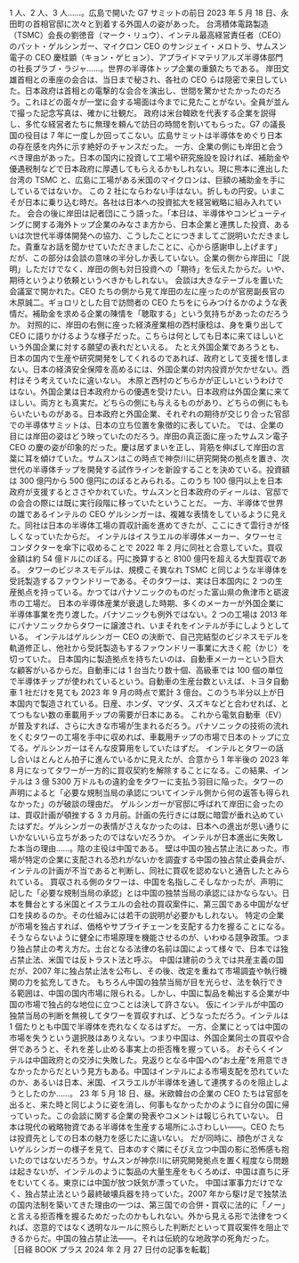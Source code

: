 ###

1 人、2 人、3 人……。広島で開いた G7 サミットの前日 2023 年 5 月 18 日、永田町の首相官邸に次々と到着する外国人の姿があった。
台湾積体電路製造（TSMC）会長の劉徳音（マーク・リュウ）、インテル最高経営責任者（CEO）のパット・ゲルシンガー、マイクロン CEO のサンジェイ・メロトラ、サムスン電子の CEO 慶桂顕（キョン・ゲヒョン）、アプライドマテリアルズ半導体部門の社長プラブ・ラジャ……。世界の半導体トップ企業の重鎮たちである。
岸田文雄首相との車座の会合は、当日まで秘され、各社の CEO らは隠密で来日していた。日本政府は首相との電撃的な会合を演出し、世間を驚かせたかったのだろう。これほどの面々が一堂に会する場面は今までに見たことがない。全員が並んで撮った記念写真は、確かに壮観だ。
政府は米台韓欧を代表する企業を説得し、多忙な経営者たちに無理を頼んで訪日の時間を割いてもらった。G7 の議長国の役目は 7 年に一度しか回ってこない。広島サミットは半導体をめぐり日本の存在感を内外に示す絶好のチャンスだった。
一方、企業の側にも岸田と会うべき理由があった。日本の国内に投資して工場や研究施設を設ければ、補助金や優遇税制などで日本政府に厚遇してもらえるかもしれない。現に熊本に進出した台湾の TSMC と、広島に工場がある米国のマイクロンは、巨額の補助金を手にしているではないか。
この 2 社にならわない手はない。折しもの円安。いまこそが日本に乗り込む時だ。各社は日本への投資拡大を経営戦略に組み入れていた。
会合の後に岸田は記者団にこう語った。「本日は、半導体やコンピューティングに関する海外トップ企業のみなさま方から、日本企業と連携した投資、あるいは次世代半導体開発への協力、こうしたことにつきましてご説明いただきました。貴重なお話を聞かせていただきましたことに、心から感謝申し上げます」
だが、この部分は会談の意味の半分しか表していない。企業の側から岸田に「説明」しただけでなく、岸田の側も対日投資への「期待」を伝えたからだ。いや、期待というより依頼というべきかもしれない。
会談は大きなテーブルを置いた会議室で開かれた。CEO たちの側から見て岸田の左に座ったのが官房副長官の木原誠二。ギョロリとした目で訪問者の CEO たちをにらみつけるかのような表情だ。補助金を求める企業の陳情を「聴取する」という気持ちがあったのだろうか。
対照的に、岸田の右側に座った経済産業相の西村康稔は、身を乗り出して CEO に語りかけるような様子だった。こちらは何としても日本に来てほしいという外国企業に対する願望の表れだといえる。
たとえ外国企業であろうとも、日本の国内で生産や研究開発をしてくれるのであれば、政府として支援を惜しまない。日本の経済安全保障を高めるには、外国企業の対内投資が欠かせない。西村はそう考えていたに違いない。
木原と西村のどちらかが正しいというわけではない。外国企業は日本政府からの優遇を受けたい。日本政府は外国企業に来てほしい。両方とも真実だ。どちらの側にも与えるものがあり、どちらの側にももらいたいものがある。日本政府と外国企業、それぞれの期待が交じり合った官邸での半導体サミットは、日本の立ち位置を象徴的に表していた。
では、企業の目には岸田の姿はどう映っていたのだろう。岸田の真正面に座ったサムスン電子 CEO の慶の姿が印象的だった。慶は居ずまいを正し、背筋を伸ばして岸田の言葉に耳を傾けていた。サムスンはこの時点で神奈川に研究開発の拠点を置き、次世代の半導体チップを開発する試作ラインを新設することを決めている。投資額は 300 億円から 500 億円にのぼるとみられる。このうち 100 億円以上を日本政府が支援するとささやかれていた。サムスンと日本政府のディールは、官邸での会合の際には既に実行段階に移っていたということだ。
一方、半導体で世界の雄であるインテルの CEO ゲルシンガーは、複雑な表情をしているように見えた。同社は日本の半導体工場の買収計画を進めてきたが、ここにきて雲行きが怪しくなっていたからだ。
インテルはイスラエルの半導体メーカー、タワーセミコンダクターを傘下に収めることで 2022 年 2 月に同社と合意していた。買収金額は約 54 億ドルにのぼる。円に換算すると 8100 億円を超える大型買収である。
タワーのビジネスモデルは、規模こそ異なれ TSMC と同じような半導体を受託製造するファウンドリーである。そのタワーは、実は日本国内に 2 つの生産拠点を持っている。かつてはパナソニックのものだった富山県の魚津市と砺波市の工場だ。
日本の半導体産業が衰退した時期、多くのメーカーが外国企業に半導体事業を売り渡した。パナソニックも例外ではない。2 つの工場は 2013 年にパナソニックからタワーに譲渡され、いまそれをインテルが手にしようとしている。
インテルはゲルシンガー CEO の決断で、自己完結型のビジネスモデルを軌道修正し、他社から受託製造もするファウンドリー事業に大きく舵（かじ）を切っていた。
日本国内に製造拠点を持ちたいのは、自動車メーカーという巨大な顧客がいるからだ。自動車には 1 台当たり数十個、高級車では 100 個の単位で半導体チップが使われているという。自動車の生産台数といえば、トヨタ自動車 1 社だけを見ても 2023 年 9 月の時点で累計 3 億台。このうち半分以上が日本国内で製造されている。日産、ホンダ、マツダ、スズキなどと合わせれば、とてつもない数の車載用チップの需要が日本にある。
これから電気自動車（EV）が普及すれば、さらに大きな市場が生まれるだろう。パナソニックの技術の流れをくむタワーの工場を手中に収めれば、車載用チップの市場で日本のトップに立てる。ゲルシンガーはそんな皮算用をしていたはずだ。
インテルとタワーの話し合いはとんとん拍子に進んでいるかに見えたが、合意から 1 年半後の 2023 年 8 月になってタワーが一方的に買収契約を解除することになる。この結果、インテルは 3 億 5300 万ドルもの違約金をタワーに支払う羽目に陥った。タワーの声明によると「必要な規制当局の承認についてインテル側から何の返答も得られなかった」のが破談の理由だ。
ゲルシンガーが官邸に呼ばれて岸田に会ったのは、買収計画が頓挫する 3 カ月前。計画の先行きには既に暗雲が垂れ込めていたはずだ。ゲルシンガーの表情がさえなかったのは、日本への進出が思い通りにいかないいら立ちがあったのではないだろうか。
インテルが日本進出に失敗した本当の理由……。陰の主役は中国である。
壁は中国の独占禁止法にあった。市場が特定の企業に支配される恐れがないかを調査する中国の独占禁止委員会が、インテルの計画が不当であると判断し、同社に買収を認めないと通告したとみられている。
買収される側のタワーは、中国を名指しこそしなかったが、声明に記した「必要な規制当局の承認」とは中国の独禁当局の承認にほかならない。日本を舞台とする米国とイスラエルの会社の買収案件に、第三国である中国がなぜ口を挟めるのか。その仕組みには若干の説明が必要かもしれない。
特定の企業が市場を独占すれば、価格やサプライチェーンを支配する力を握ることになる。そうならないように健全に市場原理を機能させるのが、いわゆる競争政策。つまり独占禁止の考え方だ。土台となる法律の名前は国によって様々で、日本では独占禁止法、米国では反トラスト法と呼ぶ。
中国は建前のうえでは共産主義の国だが、2007 年に独占禁止法を公布し、その後、改定を重ねて市場調査や執行機関の力を拡充してきた。
もちろん中国の独禁当局が目を光らせ、法を執行できる範囲は、中国の国内市場に限られる。しかし、中国に製品を輸出する企業が中国の市場で独占的な地位に立つことは決して許さない。
仮にインテルが中国の独禁当局の判断を無視してタワーを買収すれば、どうなっただろう。インテルは 1 個たりとも中国で半導体を売れなくなるはずだ。
一方、企業にとっては中国の市場を失うという選択肢はありえない。つまり中国は、外国企業同士の買収や合併であろうと、それを差し止める事実上の拒否権を握っている。
おそらくインテルは中国政府との交渉に失敗した。見返りとなる中国への“お土産”を用意できなかったからだという見方もある。中国はインテルによる市場支配を恐れていたのか、あるいは日本、米国、イスラエルが半導体を通して連携するのを阻止しようとしたのか……。
23 年 5 月 18 日、昼。米欧韓台の企業の CEO たちは官邸を出ると、来た時と同じように姿を消し、何事もなかったかのように自分の国に帰っていった。この会談に関する企業の発表やコメントは報じられていない。
日本は現代の戦略物資である半導体を生産する場所にふさわしい――。CEO たちは投資先としての日本の魅力を感じたに違いない。
だが同時に、顔色がさえないゲルシンガーの様子を見て、日本のすぐ隣にそびえ立つ中国の影に恐怖感も抱いたのではないだろうか。サムスンが神奈川に研究開発拠点を置く程度なら問題は起きないが、インテルのように製品の大量生産をもくろめば、中国は直ちに牙をむいてくる。東京には中国が放つ妖気が漂っていた。
中国は軍事力だけでなく、独占禁止法という最終破壊兵器を持っていた。2007 年から駆け足で独禁法の国内法制を築いてきた理由の一つは、第三国での合併・買収に法的に「ノー」と言える拒否権を握るためだったのかもしれない。外から見える形で法律をつくれば、恣意的ではなく透明なルールに照らした判断だといって買収案件を阻止できるからだ。中国の独占禁止法――。それは伝統的な地政学の死角だった。
［日経 BOOK プラス 2024 年 2 月 27 日付の記事を転載］
